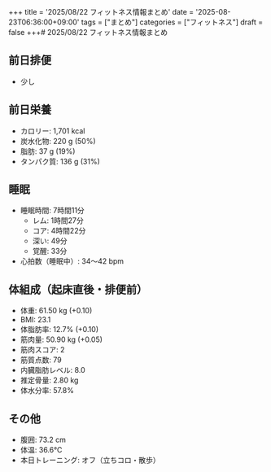 +++
title = '2025/08/22 フィットネス情報まとめ'
date = '2025-08-23T06:36:00+09:00'
tags = ["まとめ"]
categories = ["フィットネス"]
draft = false
+++# 2025/08/22 フィットネス情報まとめ

## 前日排便
- 少し

## 前日栄養
- カロリー: 1,701 kcal
- 炭水化物: 220 g (50%)
- 脂肪: 37 g (19%)
- タンパク質: 136 g (31%)

## 睡眠
- 睡眠時間: 7時間11分
  - レム: 1時間27分
  - コア: 4時間22分
  - 深い: 49分
  - 覚醒: 33分
- 心拍数（睡眠中）: 34〜42 bpm

## 体組成（起床直後・排便前）
- 体重: 61.50 kg (+0.10)
- BMI: 23.1
- 体脂肪率: 12.7% (+0.10)
- 筋肉量: 50.90 kg (+0.05)
- 筋肉スコア: 2
- 筋質点数: 79
- 内臓脂肪レベル: 8.0
- 推定骨量: 2.80 kg
- 体水分率: 57.8%

## その他
- 腹囲: 73.2 cm
- 体温: 36.6℃
- 本日トレーニング: オフ（立ちコロ・散歩）